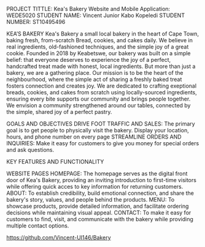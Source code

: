 PROJECT TITTLE: Kea's Bakery
Website and Mobile Application: WEDE5020
STUDENT NAME: Vincent Junior Kabo Kopeledi
STUDENT NUMBER: ST10495496

KEA’S BAKERY 
Kea's Bakery a small local bakery in the heart of Cape Town, baking fresh, from-scratch Bread, cookies, and cakes daily. We believe in real ingredients, old-fashioned techniques, and the simple joy of a great cookie. Founded in 2018 by Keabetswe, our bakery was built on a simple belief: that everyone deserves to experience the joy of a perfect, handcrafted treat made with honest, local ingredients. But more than just a bakery, we are a gathering place. Our mission is to be the heart of the neighbourhood, where the simple act of sharing a freshly baked treat fosters connection and creates joy. We are dedicated to crafting exeptional breads, cookies, and cakes from scratch using locally-sourced ingredients, ensuring every bite supports our community and brings people together. We envision a community strengthened around our tables, connected by the simple, shared joy of a perfect pastry.

GOALS AND OBJECTIVES
DRIVE FOOT TRAFFIC AND SALES: The primary goal is to get people to physically visit the bakery. Display your location, hours, and phone number on every page
STREAMLINE ORDERS AND INQUIRIES: Make it easy for customers to give you money for special orders and ask questions. 

KEY FEATURES AND FUNCTIONALITY


WEBSITE PAGES
HOMEPAGE: The homepage serves as the digital front door of Kea's Bakery, providing an inviting introduction to first-time visitors while offering quick acces to key information for returning customers.
ABOUT: To establish credibility, build emotional connection, and share the bakery's story, values, and people behind the products.
MENU: To showcase products, provide detailed information, and facilitate ordering decisions while maintaining visual appeal.
CONTACT: To make it easy for customers to find, visit, and communicate with the bakery while providing multiple contact options.



https://github.com/Vincent-UI146/Bakery









